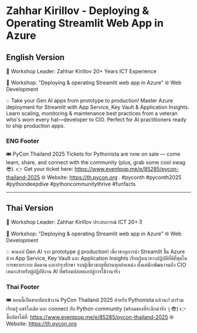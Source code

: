 # Zahhar Kirillov - Deploying & Operating Streamlit Web App in Azure

## English Version

🎤 Workshop Leader: Zahhar Kirillov
20+ Years ICT Experience

📌 Workshop: "Deploying & operating Streamlit web app in Azure"
🌐 Web Development

💡 Take your Gen AI apps from prototype to production! Master Azure deployment for Streamlit with App Service, Key Vault & Application Insights. Learn scaling, monitoring & maintenance best practices from a veteran who's worn every hat—developer to CIO. Perfect for AI practitioners ready to ship production apps.

### ENG Footer

🎟️ PyCon Thailand 2025 Tickets for Pythonista are now on sale — come learn, share, and connect with the community (plus, grab some cool swag 😎).
👉 Get your ticket here: https://www.eventpop.me/e/85285/pycon-thailand-2025
🌐 Website: https://th.pycon.org 
.
#pyconth #pyconth2025 #pythondeepdive #pythoncommunitythrive #funfacts

---

## Thai Version

🎤 Workshop Leader: Zahhar Kirillov
ประสบการณ์ ICT 20+ ปี

📌 Workshop: "Deploying & operating Streamlit web app in Azure"
🌐 Web Development

💡 พาแอป Gen AI จาก prototype สู่ production! เชี่ยวชาญการนำ Streamlit ขึ้น Azure ด้วย App Service, Key Vault และ Application Insights เรียนรู้แนวทางปฏิบัติที่ดีที่สุดในการขยายระบบ ติดตาม และบำรุงรักษา จากผู้เชี่ยวชาญที่ผ่านทุกตำแหน่ง ตั้งแต่นักพัฒนาจนถึง CIO เหมาะสำหรับผู้ปฏิบัติงาน AI ที่พร้อมปล่อยแอปสู่การใช้งานจริง

### Thai Footer
🎟️ ตอนนี้เปิดขายบัตรเข้างาน PyCon Thailand 2025 สำหรับ Pythonista แล้วนะ!
มาร่วมเรียนรู้ แชร์ไอเดีย และ connect กับ Python community (พร้อมของที่ระลึกน่ารัก ๆ 😎)
👉 ซื้อบัตรได้ที่: https://www.eventpop.me/e/85285/pycon-thailand-2025
🌐 Website: https://th.pycon.org